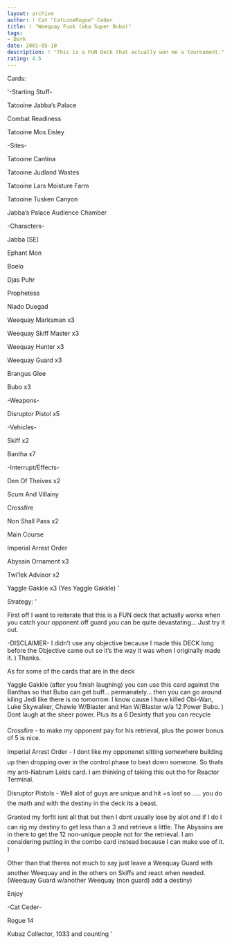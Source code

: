 ```yaml
---
layout: archive
author: ! Cat "CatLoneRogue" Ceder
title: ! "Weequay Funk (aka Super Bubo)"
tags:
- Dark
date: 2001-05-10
description: ! "This is a FUN Deck that actually won me a tournament."
rating: 4.5
---
```

Cards: 

'-Starting Stuff-

Tatooine Jabba’s Palace

Combat Readiness

Tatooine Mos Eisley


-Sites-

Tatooine Cantina

Tatooine Judland Wastes

Tatooine Lars Moisture Farm

Tatooine Tusken Canyon

Jabba’s Palace Audience Chamber


-Characters-

Jabba [SE]

Ephant Mon

Boelo

Djas Puhr

Prophetess

Niado Duegad

Weequay Marksman x3

Weequay Skiff Master x3

Weequay Hunter x3

Weequay Guard x3

Brangus Glee

Bubo x3


-Weapons-

Disruptor Pistol x5


-Vehicles-

Skiff x2

Bantha x7


-Interrupt/Effects-

Den Of Theives x2

Scum And Villainy

Crossfire

Non Shall Pass x2

Main Course

Imperial Arrest Order

Abyssin Ornament x3

Twi’lek Advisor x2

Yaggle Gakkle x3 (Yes Yaggle Gakkle) '

Strategy: '

First off I want to reiterate that this is a FUN deck that actually works when you catch your opponent off guard you can be quite devastating... Just try it out.


-DISCLAIMER- I didn’t use any objective because I made this DECK long before the Objective came out so it’s the way it was when I originally made it. ) Thanks.



As for some of the cards that are in the deck


Yaggle Gakkle (after you finish laughing) you can use this card against the Banthas so that Bubo can get buff... permanately... then you can go around kiling Jedi like there is no tomorrow. I know cause I have killed Obi-Wan, Luke Skywalker, Chewie W/Blaster and Han W/Blaster w/a 12 Power Bubo. ) Dont laugh at the sheer power. Plus its a 6 Desinty that you can recycle

Crossfire - to make my opponent pay for his retrieval, plus the power bonus of 5 is nice.

Imperial Arrest Order - I dont like my opponenet sitting somewhere building up then dropping over in the control phase to beat down someone. So thats my anti-Nabrum Leids card. I am thinking of taking this out tho for Reactor Terminal.

Disruptor Pistols - Well alot of guys are unique and hit =s lost so ..... you do the math and with the destiny in the deck its a beast.


Granted my forfit isnt all that but then I dont usually lose by alot and if I do I can rig my destiny to get less than a 3 and retrieve a little. The Abyssins are in there to get the 12 non-unique people not for the retrieval. I am considering putting in the combo card instead because I can make use of it. )


Other than that theres not much to say just leave a Weequay Guard with another Weequay and in the others on Skiffs and react when needed. (Weequay Guard w/another Weequay (non guard) add a destiny)


Enjoy

-Cat Ceder-

Rogue 14

Kubaz Collector, 1033 and counting  '